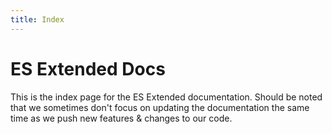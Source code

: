 ```yaml
---
title: Index
---
```


# ES Extended Docs

This is the index page for the ES Extended documentation. Should be noted that we sometimes don't focus on updating the documentation the same time as we push new features & changes to our code.
